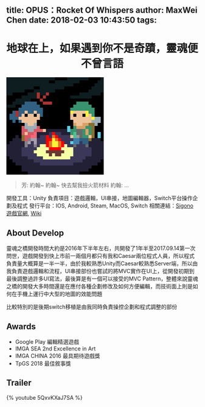 title: OPUS：Rocket Of Whispers
author: MaxWei Chen
date: 2018-02-03 10:43:50
tags:
---
# <center>地球在上，如果遇到你不是奇蹟，靈魂便不曾言語</center>

![](/RocketOfWhispers.gif)

> 芳: 約翰~ 約翰~ 快去幫我撿火箭材料
> 約翰: ...

開發工具：Unity
負責項目：遊戲邏輯，UI串接，地圖編輯器，Switch平台操作企劃及程式
發行平台：IOS, Android, Steam, MacOS, Switch
相關連結：[Sigono遊戲官網][opusRLink], [Wiki][wikiLink]

## About Develop
靈魂之橋開發時間大約是2016年下半年左右，共開發了1年半至2017.09.14第一次問世，遊戲開發到快上市前一兩個月都只有我和Caesar兩位程式人員，所以程式負責量大概算是一半一半，由於我較熟悉Unity而Caesar較熟悉Server端，所以由我負責遊戲邏輯和流程，UI串接部份也嘗試的將MVC實作在UI上，從開發初期到最後調整過許多UI寫法，最後算是有一個可以接受的MVC Pattern，整體來說靈魂之橋的開發大多時間還是在應付各種企劃修改及如何方便編輯，而技術面上則是如何在手機上運行中大型的地圖的效能問題

比較特別的是後期switch移植是由我同時負責操控企劃和程式調整的部份

## Awards
* Google Play 編輯精選遊戲
* IMGA SEA 2nd Excellence in Art
* IMGA CHINA 2016 最具期待遊戲獎
* TpGS 2018 最佳敘事獎

## Trailer
{% youtube 5QxvKXaJ7SA %}

[opusRLink]: (http://www.sigono.com/rocket-of-whispers/)
[wikiLink]:(https://zh.wikipedia.org/wiki/OPUS%E9%9D%88%E9%AD%82%E4%B9%8B%E6%A9%8B)